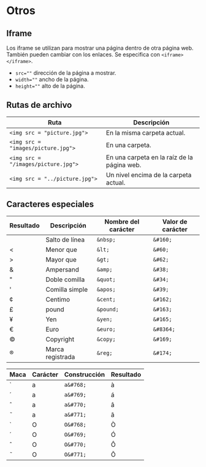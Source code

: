# Otros

## Iframe 

Los iframe se utilizan para mostrar una página dentro de otra página web. También pueden cambiar con los enlaces.  Se especifica con `<iframe></iframe>`.

- `src=""` dirección de la página a mostrar. 
- `width=""` ancho de la página. 
- `height=""` alto de la página. 

## Rutas de archivo

| Ruta                              | Descripción                                 |
| --------------------------------- | ------------------------------------------- |
| `<img src = "picture.jpg">`         | En la misma carpeta actual.                 |
| `<img src = "images/picture.jpg">`  | En una carpeta.                             |
| `<img src = "/images/picture.jpg">` | En una carpeta en la raíz de la página web. |
| `<img src = "../picture.jpg">`      | Un nivel encima de la carpeta actual.       |

## Caracteres especiales 

| Resultado | Descripción      | Nombre del carácter | Valor de carácter |
| --------- | ---------------- | ------------------- | ----------------- |
|           | Salto de línea   | `&nbsp;`              | `&#160;`            |
| <         | Menor que        | `&lt;`                | `&#60;`             |
| >         | Mayor que        | `&gt;`                | `&#62;`             |
| &         | Ampersand        | `&amp;`               | `&#38;`             |
| "         | Doble comilla    | `&quot;`              | `&#34;`             |
| '         | Comilla simple   | `&apos;`              | `&#39;`             |
| ¢         | Centimo          | `&cent;`              | `&#162;`            |
| £         | pound            | `&pound;`             | `&#163;`            |
| ¥         | Yen              | `&yen;`               | `&#165;`            |
| €         | Euro             | `&euro;`              | `&#8364;`           |
| ©         | Copyright        | `&copy;`              | `&#169;`            |
| ®         | Marca registrada | `&reg;`               | `&#174;`            |

| Maca | Carácter | Construcción   | Resultado |
| ---- | -------- | -------------- | --------- |
| ̀     | a        | `a&#768;`      | à         |
| ́     | a        | `a&#769;`      | á         |
| ̂     | a        | `a&#770;`      | â         |
| ̃     | a        | `a&#771;`      | ã         |
| ̀     | O        | `O&#768;`      | Ò         |
| ́     | O        | `O&#769;`      | Ó         |
| ̂     | O        | `O&#770;`      | Ô         |
| ̃     | O        | `O&#771;`      | Õ         |